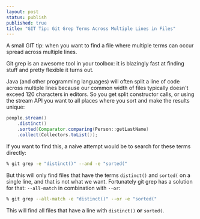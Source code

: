 ```yaml
---
layout: post
status: publish
published: true
title: "GIT Tip: Git Grep Terms Across Multiple Lines in Files"
---
```

A small GIT tip: when you want to find a file where multiple terms can occur spread across multiple lines.

Git grep is an awesome tool in your toolbox: it is blazingly fast at finding stuff and pretty flexible it turns out.

Java (and other programming languages) will often split a line of code across multiple lines because our common width 
of files typically doesn't exceed 120 characters in editors. So you get split constructor calls, or using the stream API
you want to all places where you sort and make the results unique:

```java
people.stream()
    .distinct()
    .sorted(Comparator.comparing(Person::getLastName)
    .collect(Collectors.toList());
```

If you want to find this, a naive attempt would be to search for these terms directly:

```bash
% git grep -e "distinct()" --and -e "sorted("
```
But this will only find files that have the terms `distinct()` and `sorted(` on a single line, and that is not what we want.
Fortunately git grep has a solution for that: `--all-match` in combination with `--or`:

```bash
% git grep --all-match -e "distinct()" --or -e "sorted("
```

This will find all files that have a line with `distinct()` **or** `sorted(`.
